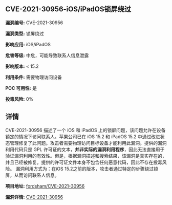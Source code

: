 ## CVE-2021-30956-iOS/iPadOS锁屏绕过

**漏洞编号:** CVE-2021-30956

**漏洞类型:** 锁屏绕过

**影响应用:** iOS/iPadOS

**危害等级:** 中危，可能导致联系人信息泄露

**影响版本:** < 15.2

**利用条件:** 需要物理访问设备

**POC 可用性:** 是

**投毒风险:** 0%

## 详情

CVE-2021-30956 描述了一个 iOS 和 iPadOS 上的锁屏问题，该问题允许在设备锁定的情况下访问联系人。苹果公司已在 iOS 15.2 和 iPadOS 15.2 中通过改进状态管理修复了此问题。攻击者需要物理访问目标设备才能利用此漏洞。提供的漏洞利用代码只是 GPL 许可证的文本，**并非实际的漏洞利用程序**，因此无法直接用于验证漏洞利用的有效性。但是，根据漏洞描述和搜索结果，该漏洞是真实存在的，并且已经被修复。提供的许可证文件本身不包含任何恶意代码，因此不存在投毒风险。 漏洞利用方式为：在iOS 15.2之前的版本，攻击者通过特定的步骤绕过锁屏，从而访问联系人信息。

**项目地址:** [fordsham/CVE-2021-30956](https://github.com/fordsham/CVE-2021-30956)

**漏洞详情:** [CVE-2021-30956](https://nvd.nist.gov/vuln/detail/CVE-2021-30956)